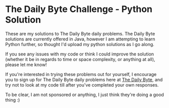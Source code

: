 <h1>The Daily Byte Challenge - Python Solution</h1>

<p>These are my solutions to The Daily Byte daily problems. The Daily Byte solutions are currently offered in Java, however I am attempting to learn Python further, so thought I'd upload my python solutions as I go along.</p>

<p>If you see any issues with my code or think I could improve the solution (whether it be in regards to time or space complexity, or anything at all), please let me know!</p>

<p>If you're interested in trying these problems out for yourself, I encourage you to sign up for The Daily Byte daily problems here at <a href="https://thedailybyte.dev" target="_blank" rel="nofollow noreferrer noopener">The Daily Byte</a>, and try not to look at my code till after you've completed your own responses.</p>

<p>To be clear, I am not sponsored or anything, I just think they're doing a good thing :)</p>

